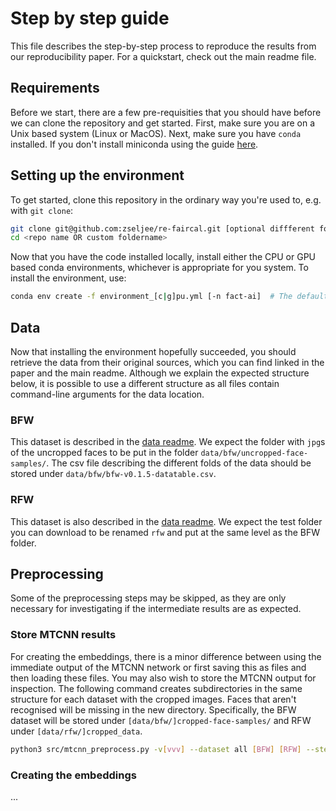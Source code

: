 # Step by step guide

This file describes the step-by-step process to reproduce the results from our reproducibility paper.  For a quickstart, check out the main readme file.

## Requirements

Before we start, there are a few pre-requisities that you should have before we can clone the repository and get started.  First, make sure you are on a Unix based system (Linux or MacOS).  Next, make sure you have `conda` installed.  If you don't install miniconda using the guide [here][miniconda].

## Setting up the environment

To get started, clone this repository in the ordinary way you're used to, e.g. with `git clone`:

```sh
git clone git@github.com:zseljee/re-faircal.git [optional diffferent foldername]
cd <repo name OR custom foldername>
```

Now that you have the code installed locally, install either the CPU or GPU based conda environments, whichever is appropriate for you system.  To install the environment, use:

```sh
conda env create -f environment_[c|g]pu.yml [-n fact-ai]  # The default name is fact-ai, change it with this?
```

## Data

Now that installing the environment hopefully succeeded, you should retrieve the data from their original sources, which you can find linked in the paper and the main readme.  Although we explain the expected structure below, it is possible to use a different structure as all files contain command-line arguments for the data location.

### BFW

This dataset is described in the [data readme].  We expect the folder with `jpg`s of the uncropped faces to be put in the folder `data/bfw/uncropped-face-samples/`.  The csv file describing the different folds of the data should be stored under `data/bfw/bfw-v0.1.5-datatable.csv`.

### RFW

This dataset is also described in the [data readme].  We expect the test folder you can download to be renamed `rfw` and put at the same level as the BFW folder.

## Preprocessing

Some of the preprocessing steps may be skipped, as they are only necessary for investigating if the intermediate results are as expected.

### Store MTCNN results

For creating the embeddings, there is a minor difference between using the immediate output of the MTCNN network or first saving this as files and then loading these files.  You may also wish to store the MTCNN output for inspection.  The following command creates subdirectories in the same structure for each dataset with the cropped images.  Faces that aren't recognised will be missing in the new directory.  Specifically, the BFW dataset will be stored under `[data/bfw/]cropped-face-samples/` and RFW under `[data/rfw/]cropped_data`.

```sh
python3 src/mtcnn_preprocess.py -v[vvv] --dataset all [BFW] [RFW] --steps MTCNN unrecognised --bfw_datafolder <path> --rfw_datafolder <path>
```

### Creating the embeddings

...

[data readme]: ./data/README.md
[miniconda]: https://docs.conda.io/en/latest/miniconda.html
